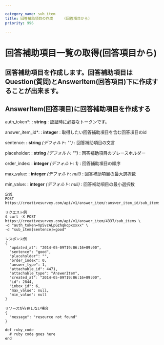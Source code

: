 ```yaml
---

category_name: sub_item
title: 回答補助項目の作成　　　(回答項目から)
priority: 996

---
```


# 回答補助項目一覧の取得(回答項目から)

## 回答補助項目を作成します。回答補助項目はQuestion(質問)とAnswerItem(回答項目)下に作成することが出来ます。

## AnswerItem(回答項目)に回答補助項目を作成する
auth_token*:
: __string__
: 認証時に必要なトークンです。

answer_item_id*:
: __integer__
: 取得したい回答補助項目を含む回答項目のid

sentence:
: __string__ _(デフォルト: "")_
: 回答補助項目の文言

placeholder:
: __string__ _(デフォルト: "")_
: 回答補助項目のプレースホルダー

order_index:
: __integer__ _(デフォルト: 1)_
: 回答補助項目の順序

max_value:
: __integer__ _(デフォルト: null)_
: 回答補助項目の最大選択数

min_value:
: __integer__ _(デフォルト: null)_
: 回答補助項目の最小選択数

~~~
定義
POST https://creativesurvey.com/api/v1/answer_item/:answer_item_id/sub_items

リクエスト例
$ curl -X POST https://creativesurvey.com/api/v1/answer_item/4337/sub_items \
-d "auth_token=Vp5vzALpGzhqkcpxxxxx" \
-d "sub_item[sentence]=good"

レスポンス例
{
  "updated_at": "2014-05-09T19:06:16+09:00",
  "sentence": "good",
  "placeholder": "",
  "order_index": 0,
  "answer_type": 1,
  "attachable_id": 4471,
  "attachable_type": "AnswerItem",
  "created_at": "2014-05-09T19:06:16+09:00",
  "id": 2844,
  "inbox_id": 6,
  "max_value": null,
  "min_value": null
}
  
リソースが存在しない場合
{
  "message": "resource not found"
}
~~~

~~~
def ruby_code
  # ruby code goes here
end
~~~

